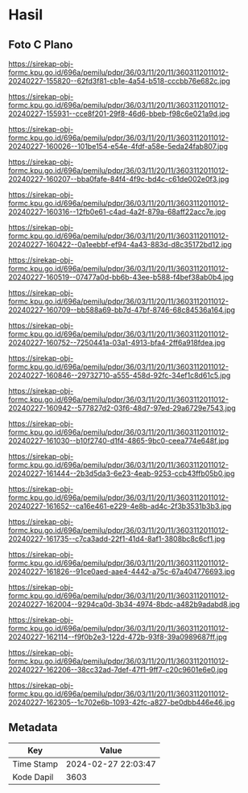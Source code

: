 # Hasil

## Foto C Plano

https://sirekap-obj-formc.kpu.go.id/696a/pemilu/pdpr/36/03/11/20/11/3603112011012-20240227-155820--62fd3f81-cb1e-4a54-b518-cccbb76e682c.jpg

https://sirekap-obj-formc.kpu.go.id/696a/pemilu/pdpr/36/03/11/20/11/3603112011012-20240227-155931--cce8f201-29f8-46d6-bbeb-f98c6e021a9d.jpg

https://sirekap-obj-formc.kpu.go.id/696a/pemilu/pdpr/36/03/11/20/11/3603112011012-20240227-160026--101be154-e54e-4fdf-a58e-5eda24fab807.jpg

https://sirekap-obj-formc.kpu.go.id/696a/pemilu/pdpr/36/03/11/20/11/3603112011012-20240227-160207--bba0fafe-84f4-4f9c-bd4c-c61de002e0f3.jpg

https://sirekap-obj-formc.kpu.go.id/696a/pemilu/pdpr/36/03/11/20/11/3603112011012-20240227-160316--12fb0e61-c4ad-4a2f-879a-68aff22acc7e.jpg

https://sirekap-obj-formc.kpu.go.id/696a/pemilu/pdpr/36/03/11/20/11/3603112011012-20240227-160422--0a1eebbf-ef94-4a43-883d-d8c35172bd12.jpg

https://sirekap-obj-formc.kpu.go.id/696a/pemilu/pdpr/36/03/11/20/11/3603112011012-20240227-160519--07477a0d-bb6b-43ee-b588-f4bef38ab0b4.jpg

https://sirekap-obj-formc.kpu.go.id/696a/pemilu/pdpr/36/03/11/20/11/3603112011012-20240227-160709--bb588a69-bb7d-47bf-8746-68c84536a164.jpg

https://sirekap-obj-formc.kpu.go.id/696a/pemilu/pdpr/36/03/11/20/11/3603112011012-20240227-160752--7250441a-03a1-4913-bfa4-2ff6a918fdea.jpg

https://sirekap-obj-formc.kpu.go.id/696a/pemilu/pdpr/36/03/11/20/11/3603112011012-20240227-160846--29732710-a555-458d-92fc-34ef1c8d61c5.jpg

https://sirekap-obj-formc.kpu.go.id/696a/pemilu/pdpr/36/03/11/20/11/3603112011012-20240227-160942--577827d2-03f6-48d7-97ed-29a6729e7543.jpg

https://sirekap-obj-formc.kpu.go.id/696a/pemilu/pdpr/36/03/11/20/11/3603112011012-20240227-161030--b10f2740-d1f4-4865-9bc0-ceea774e648f.jpg

https://sirekap-obj-formc.kpu.go.id/696a/pemilu/pdpr/36/03/11/20/11/3603112011012-20240227-161444--2b3d5da3-6e23-4eab-9253-ccb43ffb05b0.jpg

https://sirekap-obj-formc.kpu.go.id/696a/pemilu/pdpr/36/03/11/20/11/3603112011012-20240227-161652--ca16e461-e229-4e8b-ad4c-2f3b3531b3b3.jpg

https://sirekap-obj-formc.kpu.go.id/696a/pemilu/pdpr/36/03/11/20/11/3603112011012-20240227-161735--c7ca3add-22f1-41d4-8af1-3808bc8c6cf1.jpg

https://sirekap-obj-formc.kpu.go.id/696a/pemilu/pdpr/36/03/11/20/11/3603112011012-20240227-161826--91ce0aed-aae4-4442-a75c-67a404776693.jpg

https://sirekap-obj-formc.kpu.go.id/696a/pemilu/pdpr/36/03/11/20/11/3603112011012-20240227-162004--9294ca0d-3b34-4974-8bdc-a482b9adabd8.jpg

https://sirekap-obj-formc.kpu.go.id/696a/pemilu/pdpr/36/03/11/20/11/3603112011012-20240227-162114--f9f0b2e3-122d-472b-93f8-39a0989687ff.jpg

https://sirekap-obj-formc.kpu.go.id/696a/pemilu/pdpr/36/03/11/20/11/3603112011012-20240227-162206--38cc32ad-7def-47f1-9ff7-c20c9601e6e0.jpg

https://sirekap-obj-formc.kpu.go.id/696a/pemilu/pdpr/36/03/11/20/11/3603112011012-20240227-162305--1c702e6b-1093-42fc-a827-be0dbb446e46.jpg


## Metadata

| Key        | Value               |
| ---------- | ------------------- |
| Time Stamp | 2024-02-27 22:03:47 |
| Kode Dapil | 3603                |



